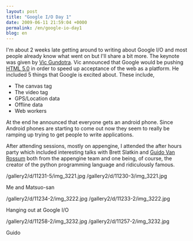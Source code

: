 ```yaml
---
layout: post
title: "Google I/O Day 1"
date: 2009-06-11 21:59:04 +0000
permalink: /en/google-io-day1
blog: en
---
```


I'm about 2 weeks late getting around to writing about Google I/O and
most people already know what went on but I'll share a bit more. The
keynote was given by [Vic
Gundotra](http://www.google.com/search?q=Vic+Gundotra). Vic announced
that Google would be pushing
[HTML 5.0](http://en.wikipedia.org/wiki/HTML_5) in order to speed up
acceptance of the web as a platform. He included 5 things that Google is
excited about. These include,

  - The canvas tag
  - The video tag
  - GPS/Location data
  - Offline data
  - Web workers

At the end he announced that everyone gets an android phone. Since
Android phones are starting to come out now they seem to really be
ramping up trying to get people to write applications.

After attending sessions, mostly on appengine, I attended the after
hours party which included interesting talks with Brett Slatkin and
[Guido Van Rossum](http://www.python.org/~guido/) both from the
appengine team and one being, of course, the creator of the python
programming language and ridiculously famous.

<div class="lightbox">

/gallery2/d/11231-5/img\_3221.jpg /gallery2/d/11230-3/img\_3221.jpg

Me and Matsuo-san

</div>

<div class="lightbox">

/gallery2/d/11234-2/img\_3222.jpg /gallery2/d/11233-2/img\_3222.jpg

Hanging out at Google I/O

</div>

<div class="lightbox">

/gallery2/d/11258-2/img\_3232.jpg /gallery2/d/11257-2/img\_3232.jpg

Guido

</div>
